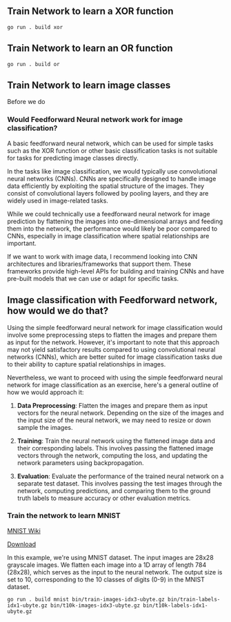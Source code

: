 ## Train Network to learn a XOR function

```shell
go run . build xor
```

## Train Network to learn an OR function

```shell
go run . build or
```

## Train Network to learn image classes

Before we do

### Would Feedforward Neural network work for image classification?

A basic feedforward neural network, which can be used for simple tasks such as the XOR function or other basic
classification tasks is not suitable for tasks for predicting image classes directly.

In the tasks like image classification, we would typically use convolutional neural networks (CNNs). CNNs are
specifically designed to handle image data efficiently by exploiting the spatial structure of the images. They consist
of convolutional layers followed by pooling layers, and they are widely used in image-related tasks.

While we could technically use a feedforward neural network for image prediction by flattening the images into
one-dimensional arrays and feeding them into the network, the performance would likely be poor compared to CNNs,
especially in image classification where spatial relationships are important.

If we want to work with image data, I recommend looking into CNN architectures and libraries/frameworks that support
them. These frameworks provide high-level APIs for building and training CNNs and have pre-built models that we can use
or adapt for specific tasks.

## Image classification with Feedforward network, how would we do that?

Using the simple feedforward neural network for image classification would involve some preprocessing steps to flatten
the images and prepare them as input for the network. However, it's important to note that this approach may not yield
satisfactory results compared to using convolutional neural networks (CNNs), which are better suited for image
classification tasks due to their ability to capture spatial relationships in images.

Nevertheless, we want to proceed with using the simple feedforward neural network for image classification as an
exercise, here's a general outline of how we would approach it:

1. **Data Preprocessing**: Flatten the images and prepare them as input vectors for the neural network. Depending on the
   size of the images and the input size of the neural network, we may need to resize or down sample the images.

2. **Training**: Train the neural network using the flattened image data and their corresponding labels. This involves
   passing the flattened image vectors through the network, computing the loss, and updating the network parameters
   using backpropagation.

3. **Evaluation**: Evaluate the performance of the trained neural network on a separate test dataset. This involves
   passing the test images through the network, computing predictions, and comparing them to the ground truth labels to
   measure accuracy or other evaluation metrics.

### Train the network to learn MNIST

[MNIST Wiki](https://en.wikipedia.org/wiki/MNIST_database)

[Download](https://www.kaggle.com/datasets/hojjatk/mnist-dataset)

In this example, we're using MNIST dataset. The input images are 28x28 grayscale images. We flatten each image into a 1D
array of length 784 (28x28), which serves as the input to the neural network. The output size is set to 10, corresponding
to the 10 classes of digits (0-9) in the MNIST dataset.

```shell
go run . build mnist bin/train-images-idx3-ubyte.gz bin/train-labels-idx1-ubyte.gz bin/t10k-images-idx3-ubyte.gz bin/t10k-labels-idx1-ubyte.gz
```
